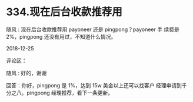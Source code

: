 # 334.现在后台收款推荐用

随风 : 现在后台收款推荐用 payoneer 还是 pingpong？payoneer 手 续费是 2%，pingpong 还没有用过，不知道什么情况。

2018-12-25

评论区：

随风 : 好的，谢谢

回答：你好，pingpong 是 1%，达到 15w 美金以上还可以找客户 经理申请到千分之八。pingpong 经理推荐，看下一条更新。
